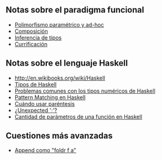 Notas sobre el paradigma funcional
----------------------------------

-   [Polimorfismo paramétrico y ad-hoc](polimorfismo-parametrico-y-ad-hoc.html)
-   [Composición](composicion.html)
-   [Inferencia de tipos](inferencia-de-tipos.html)
-   [Currificación](currificacion.html)

Notas sobre el lenguaje Haskell
-------------------------------

-   <http://en.wikibooks.org/wiki/Haskell>
-   [Tipos de Haskell](tipos-de-haskell.html)
-   [Problemas comunes con los tipos numéricos de Haskell](problemas-comunes-con-los-tipos-numericos-de-haskell.html)
-   [Pattern Matching en Haskell](pattern-matching-en-haskell.html)
-   [Cuándo usar paréntesis](cuando-usar-parentesis.html)
-   [¿Unexpected ';'?](-unexpected-----.html)
-   [Cantidad de parámetros de una función en Haskell](cantidad-de-parametros-de-una-funcion-en-haskell.html)

Cuestiones más avanzadas
------------------------

-   [Append como "foldr f a"](Append_como_"foldr_f_a" "wikilink")


